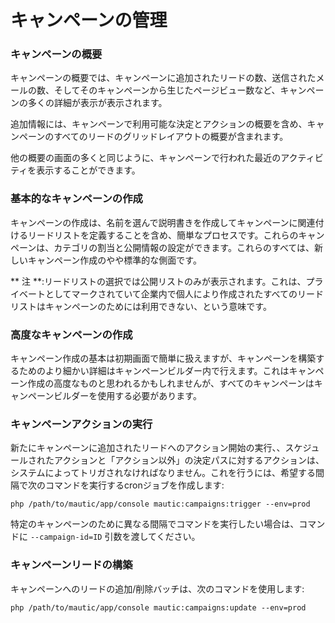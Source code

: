 # キャンペーンの管理

### キャンペーンの概要

キャンペーンの概要では、キャンペーンに追加されたリードの数、送信されたメールの数、そしてそのキャンペーンから生じたページビュー数など、キャンペーンの多くの詳細が表示が表示されます。

追加情報には、キャンペーンで利用可能な決定とアクションの概要を含め、キャンペーンのすべてのリードのグリッドレイアウトの概要が含まれます。

他の概要の画面の多くと同じように、キャンペーンで行われた最近のアクティビティを表示することができます。

### 基本的なキャンペーンの作成
キャンペーンの作成は、名前を選んで説明書きを作成してキャンペーンに関連付けるリードリストを定義することを含め、簡単なプロセスです。これらのキャンペーンは、カテゴリの割当と公開情報の設定ができます。これらのすべては、新しいキャンペーン作成のやや標準的な側面です。

** 注 **:リードリストの選択では公開リストのみが表示されます。これは、プライベートとしてマークされていて企業内で個人により作成されたすべてのリードリストはキャンペーンのためには利用できない、という意味です。

### 高度なキャンペーンの作成

キャンペーン作成の基本は初期画面で簡単に扱えますが、キャンペーンを構築するためのより細かい詳細はキャンペーンビルダー内で行えます。これはキャンペーン作成の高度なものと思われるかもしれませんが、すべてのキャンペーンはキャンペーンビルダーを使用する必要があります。


### キャンペーンアクションの実行

新たにキャンペーンに追加されたリードへのアクション開始の実行、、スケジュールされたアクションと「アクション以外」の決定パスに対するアクションは、システムによってトリガされなければなりません。これを行うには、希望する間隔で次のコマンドを実行するcronジョブを作成します:

```
php /path/to/mautic/app/console mautic:campaigns:trigger --env=prod
```

特定のキャンペーンのために異なる間隔でコマンドを実行したい場合は、コマンドに `--campaign-id=ID` 引数を渡してください。

### キャンペーンリードの構築

キャンペーンへのリードの追加/削除バッチは、次のコマンドを使用します:

```
php /path/to/mautic/app/console mautic:campaigns:update --env=prod
```
